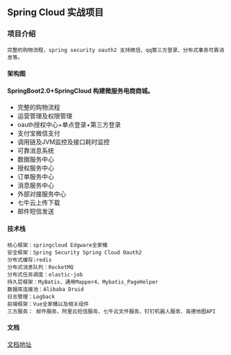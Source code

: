 ## Spring Cloud 实战项目

### 项目介绍
```
完整的购物流程，spring security oauth2 支持微信、qq第三方登录、分布式事务可靠消息等。
```
#### 架构图

#### SpringBoot2.0+SpringCloud 构建微服务电商商城。
- 完整的购物流程
- 运营管理及权限管理
- oauth授权中心+单点登录+第三方登录
- 支付宝微信支付
- 调用链及JVM监控及接口耗时监控
- 可靠消息系统
- 数据服务中心
- 授权服务中心
- 订单服务中心
- 消息服务中心
- 外部对接服务中心
- 七牛云上传下载
- 邮件短信发送
#### 技术栈

    核心框架：springcloud Edgware全家桶
	安全框架：Spring Security Spring Cloud Oauth2
	分布式缓存:redis
	分布式消息队列：RocketMQ
	分布式任务调度：elastic-job
	持久层框架：MyBatis、通用Mapper4、Mybatis_PageHelper
	数据库连接池：Alibaba Druid
	日志管理：Logback
	前端框架：Vue全家桶以及相关组件
	三方服务： 邮件服务、阿里云短信服务、七牛云文件服务、钉钉机器人服务、高德地图API
#### 文档

[文档地址](http://www.chilangedu.com/course/1391679647.html)
 

